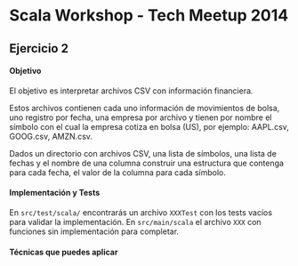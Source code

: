 
# Scala Workshop - Tech Meetup 2014

## Ejercicio 2

#### Objetivo

El objetivo es interpretar archivos CSV con información financiera.

Estos archivos contienen cada uno información de movimientos de bolsa, uno registro por fecha, una empresa por archivo y
tienen por nombre el símbolo con el cual la empresa cotiza en bolsa (US), por ejemplo: AAPL.csv, GOOG.csv, AMZN.csv.

Dados un directorio con archivos CSV, una lista de símbolos, una lista de fechas y el nombre de una columna construir
una estructura que contenga para cada fecha, el valor de la columna para cada símbolo.

#### Implementación y Tests

En `src/test/scala/` encontrarás un archivo `XXXTest` con los tests vacíos para validar la implementación.
En `src/main/scala` el archivo `XXX` con funciones sin implementación para completar.

#### Técnicas que puedes aplicar



